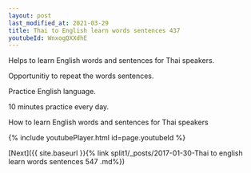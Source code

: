 ```yaml
---
layout: post
last_modified_at: 2021-03-29
title: Thai to English learn words sentences 437 
youtubeId: WnxogQXXdhE
---
```

 
 
Helps to learn English words and sentences for Thai speakers.

Opportunitiy to repeat the words sentences. 

Practice English language. 
 
10 minutes practice every day. 
 
How to learn English words and sentences for Thai speakers 
 
{% include youtubePlayer.html id=page.youtubeId %}
 
 
[Next]({{ site.baseurl }}{% link  split1/_posts/2017-01-30-Thai to english learn words sentences 547 .md%})
 
